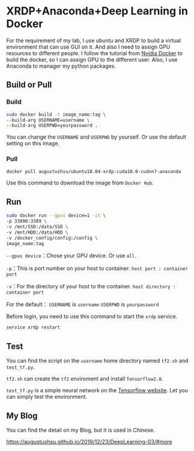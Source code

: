 # XRDP+Anaconda+Deep Learning in Docker

For the requirement of my lab, I use ubuntu and XRDP to build a virtual environment that can use GUI on it.
And also I need to assign GPU resources to different people.
I follow the tutorial from [Nvidia Docker](https://github.com/NVIDIA/nvidia-docker/wiki/Installation-(Native-GPU-Support)) to build the docker, so I can assign GPU to the different user.
Also, I use Anaconda to manager my python packages.

## Build or Pull

### Build

```bash
sudo docker build -t image_name:tag \
--build-arg USERNAME=username \
--build-arg USERPWD=yourpassword .
```

You can change the `USERNAME` and `USERPWD` by yourself. Or use the default setting on this image.

### Pull

```bash
docker pull augustushsu/ubuntu18.04-xrdp:cuda10.0-cudnn7-anaconda
```

Use this command to download the image from `Docker Hub`.

## Run

```bash
sudo docker run --gpus device=1 -it \
-p 33890:3389 \
-v /mnt/SSD:/data/SSD \
-v /mnt/HDD:/data/HDD \
-v /docker_config/config:/config \
image_name:tag
```

`--gpus device`：Chose your GPU device. Or use `all`.

`-p`：This is port number on your host to container. `host port : container port`

`-v`：For the directory of your host to the container. `host directory : container port`

For the default：
`USERNAME` is `username`
`USERPWD` is `yourpassword`

Before login, you need to use this command to start the `xrdp` service.

```bash
service xrdp restart
```

## Test

You can find the script on the `username` home directory named `tf2.sh` and `test_tf.py`.

`tf2.sh` can create the `tf2` enviroment and install `Tensorflow2.0`.

`test_tf.py` is a simple neural network on the [Tensorflow website](https://www.tensorflow.org/tutorials/quickstart/beginner). Let you can simply test the environment.

## My Blog

You can find the detail on my Blog, but it is used in Chinese.

https://augustushsu.github.io/2019/12/23/DeepLearning-03/#more